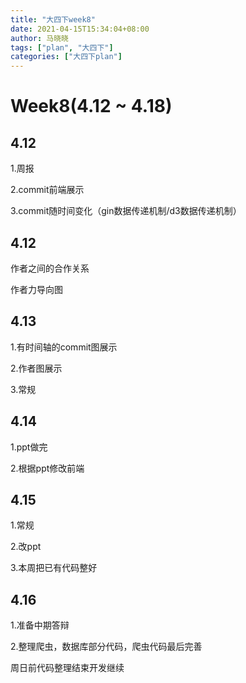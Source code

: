 ```yaml
---
title: "大四下week8"
date: 2021-04-15T15:34:04+08:00
author: 马晓晓
tags: ["plan", "大四下"]
categories: ["大四下plan"]
---
```




# Week8(4.12 ~ 4.18)



## 4.12

1.周报

2.commit前端展示

3.commit随时间变化（gin数据传递机制/d3数据传递机制）



## 4.12

作者之间的合作关系

作者力导向图



## 4.13

1.有时间轴的commit图展示

2.作者图展示

3.常规





## 4.14

1.ppt做完

2.根据ppt修改前端



## 4.15

1.常规

2.改ppt

3.本周把已有代码整好



## 4.16

1.准备中期答辩

2.整理爬虫，数据库部分代码，爬虫代码最后完善

周日前代码整理结束开发继续